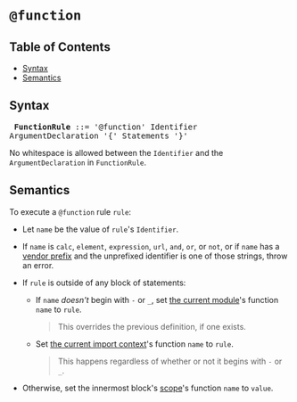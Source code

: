 # `@function`

## Table of Contents

* [Syntax](#syntax)
* [Semantics](#semantics)

## Syntax

<x><pre>
**FunctionRule** ::= '@function' Identifier ArgumentDeclaration '{' Statements '}'
</pre></x>

No whitespace is allowed between the `Identifier` and the `ArgumentDeclaration`
in `FunctionRule`.

## Semantics

To execute a `@function` rule `rule`:

* Let `name` be the value of `rule`'s `Identifier`.

* If `name` is `calc`, `element`, `expression`, `url`, `and`, `or`, or `not`, or
  if `name` has a [vendor prefix] and the unprefixed identifier is one of those
  strings, throw an error.

  [vendor prefix]: ../syntax.md#vendor-prefix

* If `rule` is outside of any block of statements:

  * If `name` *doesn't* begin with `-` or `_`, set [the current module][]'s
    function `name` to `rule`.

    > This overrides the previous definition, if one exists.

  * Set [the current import context][]'s function `name` to `rule`.

    > This happens regardless of whether or not it begins with `-` or `_`.

  [the current module]: ../spec.md#current-module
  [the current import context]: ../spec.md#current-import-context

* Otherwise, set the innermost block's [scope][]'s function `name` to `value`.

  [scope]: ../variables.md#scope
